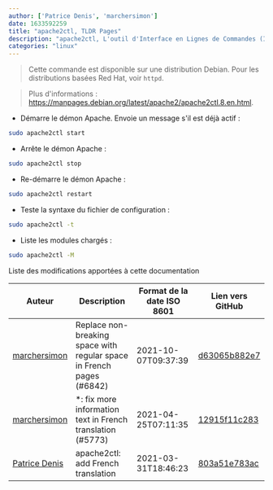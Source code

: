 ```yaml
---
author: ['Patrice Denis', 'marchersimon']
date: 1633592259
title: "apache2ctl, TLDR Pages"
description: "apache2ctl, L'outil d'Interface en Lignes de Commandes (ILC) pour administrer le serveur web HTTP Apache."
categories: "linux"
---
```

> Cette commande est disponible sur une distribution Debian. Pour les distributions basées Red Hat, voir `httpd`.

> Plus d'informations : <https://manpages.debian.org/latest/apache2/apache2ctl.8.en.html>.

- Démarre le démon Apache. Envoie un message s'il est déjà actif :

```bash
sudo apache2ctl start
```

- Arrête le démon Apache :

```bash
sudo apache2ctl stop
```

- Re-démarre le démon Apache :

```bash
sudo apache2ctl restart
```

- Teste la syntaxe du fichier de configuration :

```bash
sudo apache2ctl -t
```

- Liste les modules chargés :

```bash
sudo apache2ctl -M
```
Liste des modifications apportées à cette documentation


Auteur | Description | Format de la date ISO 8601 | Lien vers GitHub
------|-----|-----|-----
[marchersimon](mailto:50295997+marchersimon@users.noreply.github.com) | Replace non-breaking space with regular space in French pages (#6842) | 2021-10-07T09:37:39 | [d63065b882e7](https://github.com/tldr-pages/tldr/commit/d63065b882e77c3d3361e76cfa7f28bf5415832e)
[marchersimon](mailto:50295997+marchersimon@users.noreply.github.com) | *: fix more information text in French translation (#5773) | 2021-04-25T07:11:35 | [12915f11c283](https://github.com/tldr-pages/tldr/commit/12915f11c2836fedc735ee779e57fd1d8a149cb8)
[Patrice Denis](mailto:patrice.denis@gmail.com) | apache2ctl: add French translation | 2021-03-31T18:46:23 | [803a51e783ac](https://github.com/tldr-pages/tldr/commit/803a51e783ac42fdfbeb5d939f51cee83153a929)

